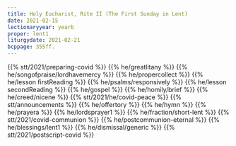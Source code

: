 ```yaml
---
title: Holy Eucharist, Rite II (The First Sunday in Lent)
date: 2021-02-15
lectionaryyear: yearb
proper: lent1
liturgydate: 2021-02-21
bcppage: 355ff.
---
```

{{% stt/2021/preparing-covid %}}
{{% he/greatlitany %}}
{{% he/songofpraise/lordhavemercy %}}
{{% he/propercollect %}}
{{% he/lesson firstReading %}}
{{% he/psalms/responsively %}}
{{% he/lesson secondReading %}}
{{% he/gospel %}}
{{% he/homily/brief %}}
{{% he/creed/nicene %}}
{{% stt/2021/he/covid-peace %}}
{{% stt/announcements %}}
{{% he/offertory %}}
{{% he/hymn %}}
{{% he/prayera %}}
{{% he/lordsprayer1 %}}
{{% he/fraction/short-lent %}}
{{% stt/2021/covid-communion %}}
{{% he/postcommunion-eternal %}}
{{% he/blessings/lent1 %}}
{{% he/dismissal/generic %}}
{{% stt/2021/postscript-covid %}}
